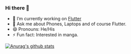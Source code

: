 ### Hi there 👋

- 🔭 I’m currently working on [Flutter](https://flutter.dev/)
- 💬 Ask me about Phones, Laptops and of course Flutter.
- 😄 Pronouns: He/His
- ⚡ Fun fact: Interested in manga.

[![Anurag's github stats](https://github-readme-stats.vercel.app/api?username=rahulrmishra)](https://github.com/anuraghazra/github-readme-stats)

<!--
**rahulrmishra/rahulrmishra** is a ✨ _special_ ✨ repository because its `README.md` (this file) appears on your GitHub profile.

Here are some ideas to get you started:

- 🔭 I’m currently working on [Flutter](https://flutter.dev/)
- 🌱 I’m currently learning React 
- 👯 I’m looking to collaborate on ...
- 🤔 I’m looking for help with ...
- 💬 Ask me about ...
- 📫 How to reach me: ...
- 😄 Pronouns: ...
- ⚡ Fun fact: ...
-->
